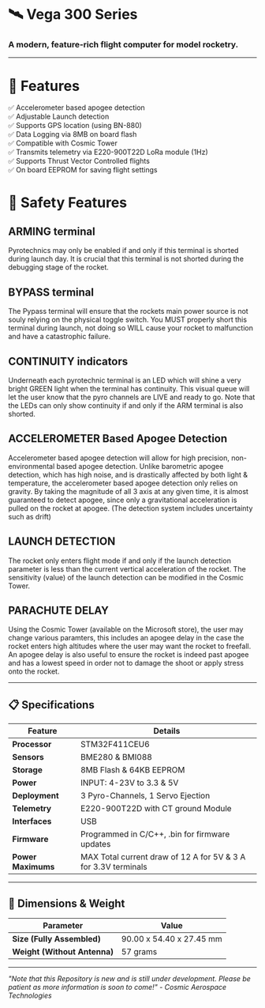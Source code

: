 # 🛰️ Vega 300 Series  

### **A modern, feature-rich flight computer for model rocketry.**  

---

# 📌 Features  
✅ Accelerometer based apogee detection <br>
✅ Adjustable Launch detection<br>
✅ Supports GPS location (using BN-880)<br>
✅ Data Logging via 8MB on board flash<br>
✅ Compatible with Cosmic Tower  <br>
✅ Transmits telemetry via E220-900T22D LoRa module (1Hz)<br>
✅ Supports Thrust Vector Controlled flights  <br>
✅ On board EEPROM for saving flight settings <br>

# 🦺 Safety Features

## ARMING terminal
Pyrotechnics may only be enabled if and only if this terminal is shorted during launch day. It is crucial that this terminal
is not shorted during the debugging stage of the rocket.

## BYPASS terminal
The Pypass terminal will ensure that the rockets main power source is not souly relying on the physical toggle switch. You MUST
properly short this terminal during launch, not doing so WILL cause your rocket to malfunction and have a catastrophic failure.

## CONTINUITY indicators
Underneath each pyrotechnic terminal is an LED which will shine a very bright GREEN light when the terminal has continuity. This visual
queue will let the user know that the pyro channels are LIVE and ready to go. Note that the LEDs can only show continuity if and only if
the ARM terminal is also shorted.

## ACCELEROMETER Based Apogee Detection
Accelerometer based apogee detection will allow for high precision, non-environmental based apogee detection. Unlike barometric apogee detection, which has high noise, and is drastically affected by both light & temperature, the accelerometer based apogee detection only relies on gravity. By taking the magnitude of all 3 axis at any given time, it is almost guaranteed to detect apogee, since only a gravitational acceleration is pulled on the rocket at apogee. (The detection system includes uncertainty such as drift)

## LAUNCH DETECTION
The rocket only enters flight mode if and only if the launch detection parameter is less than the current vertical acceleration of the rocket. The sensitivity (value) of the launch detection can be modified in the Cosmic Tower.

## PARACHUTE DELAY
Using the Cosmic Tower (available on the Microsoft store), the user may change various paramters, this includes an apogee delay in the case the rocket enters high altitudes where the user may want the rocket to freefall. An apogee delay is also useful to ensure the rocket is indeed past apogee and has a lowest speed in order not to damage the shoot or apply stress onto the rocket.

---

## 📋 Specifications  

| Feature           | Details                                  |
|------------------|----------------------------------|
| **Processor**    | STM32F411CEU6               |
| **Sensors**      | BME280 & BMI088  |
| **Storage**      | 8MB Flash & 64KB EEPROM       |
| **Power**        | INPUT: 4-23V to 3.3 & 5V       |
| **Deployment**   | 3 Pyro-Channels, 1 Servo Ejection        |
| **Telemetry**    | E220-900T22D with CT ground Module        |
| **Interfaces**   | USB              |
| **Firmware**     | Programmed in C/C++, .bin for firmware updates  |
| **Power Maximums**     | MAX Total current draw of 12 A for 5V & 3 A for 3.3V terminals |

---

## 📏 Dimensions & Weight  

| Parameter       | Value               |
|----------------|---------------------|
| **Size (Fully Assembled)**       | 90.00 x 54.40 x 27.45 mm |
| **Weight (Without Antenna)**     | 57 grams            |

---
*"Note that this Repository is new and is still under development. Please be patient as more information is soon to come!" - Cosmic Aerospace Technologies*
